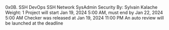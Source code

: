 0x0B. SSH
DevOps
SSH
Network
SysAdmin
Security
 By: Sylvain Kalache
 Weight: 1
 Project will start Jan 19, 2024 5:00 AM, must end by Jan 22, 2024 5:00 AM
 Checker was released at Jan 19, 2024 11:00 PM
 An auto review will be launched at the deadline
